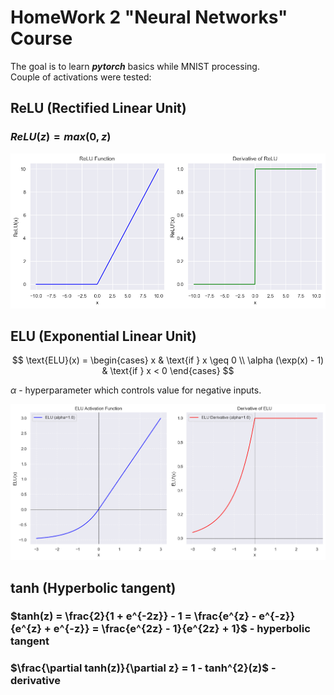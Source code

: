 # HomeWork 2 "Neural Networks" Course

The goal is to learn ***pytorch*** basics while MNIST processing. 
<br> Couple of activations were tested: </br>

## ReLU (Rectified Linear Unit)

### $ReLU(z) = max(0, z)$ 

<img src="pictures_and_plots/relu_pic.png" alt="ReLU plots" width="800"/>

## ELU (Exponential Linear Unit)

$$
\text{ELU}(x) =
\begin{cases}
x & \text{if } x \geq 0 \\
\alpha (\exp(x) - 1) & \text{if } x < 0
\end{cases}
$$

$\alpha$ - hyperparameter which controls value for negative inputs.

<img src="pictures_and_plots/elu_pic.png" alt="ELU plots" width="800"/>

## tanh (Hyperbolic tangent)

### $tanh(z) = \frac{2}{1 + e^{-2z}} - 1 = \frac{e^{z} - e^{-z}}{e^{z} + e^{-z}} = \frac{e^{2z} - 1}{e^{2z} + 1}$ - hyperbolic tangent
### $\frac{\partial tanh(z)}{\partial z} = 1 - tanh^{2}(z)$ - derivative

